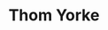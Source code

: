 ---
title: "Thom Yorke"
summary: "Thomas Edward Yorke is an English musician who is the main vocalist and songwriter of the rock band Radiohead. A multi-instrumentalist, he mainly plays guitar and keyboards and is noted for his falsetto. He has been described by Rolling Stone as one of the greatest and most influential singers of his generation.
Yorke formed Radiohead with schoolmates at Abingdon School in Oxfordshire, and studied at the University of Exeter. Radiohead's 1992 debut single, \"Creep\", made Yorke a celebrity, and Radiohead went on to achieve critical acclaim and sales of over 30 million albums. Yorke's early influences included alternative rock acts such as Pixies and R.E.M. With Radiohead's fourth album, Kid A , Yorke moved into electronic music, influenced by Warp acts such as Aphex Twin. With the artist Stanley Donwood, Yorke creates artwork for Radiohead albums and his other projects. He often incorporates \"erratic\" dancing into his performances.
Yorke's solo work comprises mainly electronic music. His debut solo album, The Eraser, was released in 2006. To perform it live, in 2009 he formed a new band, Atoms for Peace, with musicians including the Red Hot Chili Peppers bassist Flea and the Radiohead producer Nigel Godrich. They released an album, Amok, in 2013. Yorke's second solo album, Tomorrow's Modern Boxes, was released in 2014, followed by Anima in 2019. In 2021, Yorke debuted a new band, the Smile, with the Radiohead guitarist Jonny Greenwood and the jazz drummer Tom Skinner. Yorke has collaborated with artists including PJ Harvey, Björk, Flying Lotus and Modeselektor, and has composed for film and theatre. His first feature film soundtrack, Suspiria, was released in October 2018.
Yorke is an activist on behalf of human rights, animal rights, environmental and anti-war causes, and his lyrics incorporate political themes. He has been critical of the music industry, particularly of major labels and streaming services such as Spotify. With Radiohead and his solo work, he has pioneered alternative release platforms such as pay-what-you-want and BitTorrent. He was inducted into the Rock and Roll Hall of Fame as a member of Radiohead in 2019."
slug: "thom-yorke"
image: "thom-yorke.jpg"
apple_music_artist_url: "https://music.apple.com/gb/artist/thom-yorke/39753073"
wikipedia_url: "https://en.wikipedia.org/wiki/Thom_Yorke"
---